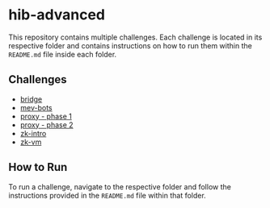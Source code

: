 # hib-advanced

This repository contains multiple challenges. Each challenge is located in its respective folder and contains instructions on how to run them within the `README.md` file inside each folder.

## Challenges

- [bridge](bridge/README.md)
- [mev-bots](https://github.com/antojoseph/hib-advanced/blob/main/mev-bots/flashbots-demo-main/README.md)
- [proxy - phase 1](https://github.com/antojoseph/hib-advanced/tree/main/proxy/phase1)
- [proxy - phase 2](https://github.com/antojoseph/hib-advanced/tree/main/proxy/phase2)
- [zk-intro](https://github.com/antojoseph/hib-advanced/blob/main/zk-intro/circom-hello-world-main/README.md)
- [zk-vm](https://github.com/antojoseph/hib-advanced/tree/main/zk-vm/zk-hash-match-main/zk-hash-match-host/README.md)

## How to Run

To run a challenge, navigate to the respective folder and follow the instructions provided in the `README.md` file within that folder.

